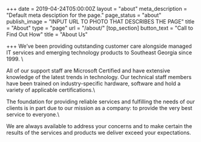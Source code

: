 +++
date = 2019-04-24T05:00:00Z
layout = "about"
meta_description = "Default meta desciption for the page."
page_status = "about"
publish_image = "INPUT URL TO PHOTO THAT DESCRIBES THE PAGE"
title = "About"
type = "page"
url = "/about/"
[top_section]
button_text = "Call to Find Out How"
title = "About Us"

+++
We’ve been providing outstanding customer care alongside managed IT services and emerging technology products to Southeast Georgia since 1999. \

All of our support staff are Microsoft Certified and have extensive knowledge of the latest trends in technology. Our technical staff members have been trained on industry-specific hardware, software and hold a variety of applicable certifications.\

The foundation for providing reliable services and fulfilling the needs of our clients is in part due to our mission as a company: to provide the very best service to everyone.\

We are always available to address your concerns and to make certain the results of the services and products we deliver exceed your expectations.
